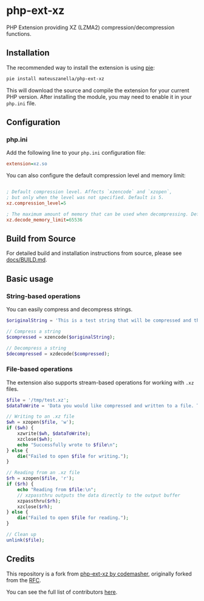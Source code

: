 # php-ext-xz

PHP Extension providing XZ (LZMA2) compression/decompression functions.

## Installation

The recommended way to install the extension is using [pie](https://www.php.net/manual/en/install.pie.intro.php):

```bash
pie install mateuszanella/php-ext-xz
```

This will download the source and compile the extension for your current PHP version. After installing the module, you may need to enable it in your `php.ini` file.

## Configuration

### php.ini

Add the following line to your `php.ini` configuration file:

```ini
extension=xz.so
```

You can also configure the default compression level and memory limit:

```ini

; Default compression level. Affects `xzencode` and `xzopen`, 
; but only when the level was not specified. Default is 5.
xz.compression_level=5

; The maximum amount of memory that can be used when decompressing. Default is 0 (no limit).
xz.decode_memory_limit=65536
```

## Build from Source

For detailed build and installation instructions from source, please see [docs/BUILD.md](docs/BUILD.md).

## Basic usage

### String-based operations

You can easily compress and decompress strings.

```php
$originalString = 'This is a test string that will be compressed and then decompressed.';

// Compress a string
$compressed = xzencode($originalString);

// Decompress a string
$decompressed = xzdecode($compressed);
```

### File-based operations

The extension also supports stream-based operations for working with `.xz` files.

```php
$file = '/tmp/test.xz';
$dataToWrite = 'Data you would like compressed and written to a file. This can be a very long string.';

// Writing to an .xz file
$wh = xzopen($file, 'w');
if ($wh) {
    xzwrite($wh, $dataToWrite);
    xzclose($wh);
    echo "Successfully wrote to $file\n";
} else {
    die("Failed to open $file for writing.");
}

// Reading from an .xz file
$rh = xzopen($file, 'r');
if ($rh) {
    echo "Reading from $file:\n";
    // xzpassthru outputs the data directly to the output buffer
    xzpassthru($rh);
    xzclose($rh);
} else {
    die("Failed to open $file for reading.");
}

// Clean up
unlink($file);
```

## Credits

This repository is a fork from [php-ext-xz by codemasher](https://github.com/codemasher/php-ext-xz), originally forked from the [RFC](https://news-web.php.net/php.internals/106654).

You can see the full list of contributors [here](https://github.com/mateuszanella/php-ext-xz/graphs/contributors).
